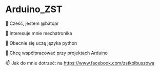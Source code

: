 # Arduino_ZST
 👋 Cześć, jestem @batqar

 👀 Interesuje mnie mechatronika

 🌱 Obecnie się uczę języka python

 💞️ Chcę współpracować przy projektach Arduino

 📫 Jak do mnie dotrzeć: na https://www.facebook.com/zstkolbuszowa
